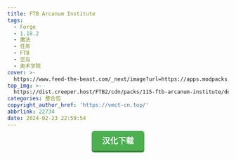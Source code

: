 ```yaml
---
title: FTB Arcanum Institute
tags:
  - Forge
  - 1.18.2
  - 魔法
  - 任务
  - FTB
  - 空岛
  - 奥术学院
cover: >-
  https://www.feed-the-beast.com/_next/image?url=https://apps.modpacks.ch/modpacks/art/106/arcanumplogo512x512.png&w=640&q=75
top_img: >-
  https://dist.creeper.host/FTB2/cdn/packs/115-ftb-arcanum-institute/desc-image-3.webp
categories: 整合包
copyright_author_href: 'https://vmct-cn.top/'
abbrlink: 22734
date: 2024-02-23 22:59:54
---
```

<center><a style = "background-color: #4caf50;box-shadow: 0 4px #357e36;border: none;border-radius: 6px;padding: 12px 24px;font-size: 18px;font-weight: bold;color: #fff;transition: all 0.2s ease-in-out;text-decoration: none;cursor: pointer;" href=https://vmct-cn.top/modpacks/arcanum/index.html>汉化下载</a></center>
